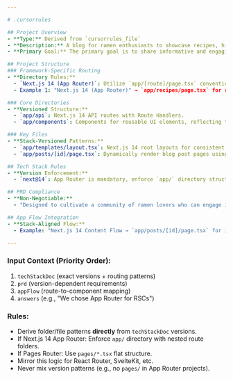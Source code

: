 ```yaml
---  

# .cursorrules  

## Project Overview  
- **Type:** Derived from `cursorrules_file`  
- **Description:** A blog for ramen enthusiasts to showcase recipes, history, and culture. The blog highlights content by date, category, or popularity.  
- **Primary Goal:** The primary goal is to share informative and engaging content about ramen, fostering a community of enthusiasts, and exploring monetization opportunities.  

## Project Structure  
### Framework-Specific Routing  
- **Directory Rules:**  
  - `Next.js 14 (App Router)`: Utilize `app/[route]/page.tsx` conventions for routing.  
  - Example 1: "Next.js 14 (App Router)" → `app/recipes/page.tsx` for recipe routes.  

### Core Directories  
- **Versioned Structure:**  
  - `app/api`: Next.js 14 API routes with Route Handlers.  
  - `app/components`: Components for reusable UI elements, reflecting the use of Tailwind CSS and shadcn/UI.  

### Key Files  
- **Stack-Versioned Patterns:**  
  - `app/templates/layout.tsx`: Next.js 14 root layouts for consistent styling and branding.  
  - `app/posts/[id]/page.tsx`: Dynamically render blog post pages using route parameters.  

## Tech Stack Rules  
- **Version Enforcement:**  
  - `next@14`: App Router is mandatory, enforce `app/` directory structure without `pages/`.  

## PRD Compliance  
- **Non-Negotiable:**  
  - "Designed to cultivate a community of ramen lovers who can engage in enriching discussions": Must include comment functionality with user interaction being encouraged at a structural level.  

## App Flow Integration  
- **Stack-Aligned Flow:**  
  - Example: "Next.js 14 Content Flow → `app/posts/[id]/page.tsx` for individual post rendering with server-side data fetching using Supabase."  

---  
```


### Input Context (Priority Order):  
1. `techStackDoc` (exact versions + routing patterns)  
2. `prd` (version-dependent requirements)  
3. `appFlow` (route-to-component mapping)  
4. `answers` (e.g., "We chose App Router for RSCs")  

### Rules:  
- Derive folder/file patterns **directly** from `techStackDoc` versions.  
- If Next.js 14 App Router: Enforce `app/` directory with nested route folders.  
- If Pages Router: Use `pages/*.tsx` flat structure.  
- Mirror this logic for React Router, SvelteKit, etc.  
- Never mix version patterns (e.g., no `pages/` in App Router projects).